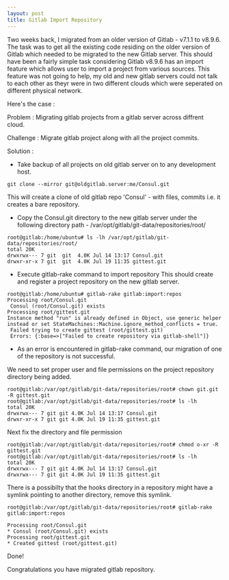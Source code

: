 ```yaml
---
layout: post
title: Gitlab Import Repository
---
```


Two weeks back, I migrated from an older version of Gitlab - v7.1.1 to v8.9.6. The task was to get all the existing code residing on the older version of Gitlab which needed to be migrated to the new Gitlab server. This should have been a fairly simple task considering Gitlab v8.9.6 has an import feature which allows user to import a project from various sources. This feature was not going to help, my old and new gitlab servers could not talk to each other as theyr were in two different clouds which were seperated on different physical network. 

Here's the case : 

Problem : Migrating gitlab projects from a gitlab server across diffrent cloud.

Challenge : Migrate gitlab project along with all the project commits.   
  
Solution : 

* Take backup of all projects on old gitlab server on to any development host.
```
git clone --mirror git@oldgitlab.server:me/Consul.git
```
This will create a clone of old gitlab repo 'Consul' - with files, commits i.e. it creates a bare repository.

* Copy the Consul.git directory to the new gitlab server under the following directory path - /var/opt/gitlab/git-data/repositories/root/
```
root@gitlab:/home/ubuntu# ls -lh /var/opt/gitlab/git-data/repositories/root/
total 20K
drwxrwx--- 7 git  git  4.0K Jul 14 13:17 Consul.git
drwxr-xr-x 7 git  git  4.0K Jul 19 11:35 gittest.git
```
* Execute gitlab-rake command to import repository
This should create and register a project repository on the new gitlab server. 
```
root@gitlab:/home/ubuntu# gitlab-rake gitlab:import:repos
Processing root/Consul.git
 Consul (root/Consul.git) exists
Processing root/gittest.git
Instance method "run" is already defined in Object, use generic helper instead or set StateMachines::Machine.ignore_method_conflicts = true.
 Failed trying to create gittest (root/gittest.git)
 Errors: {:base=>["Failed to create repository via gitlab-shell"]}
```

* As an error is encountered in gitlab-rake command, our migration of one of the repository is not successful. 

We need to set proper user and file permissions on the project repository directory being added. 
``` 
root@gitlab:/var/opt/gitlab/git-data/repositories/root# chown git.git -R gittest.git
root@gitlab:/var/opt/gitlab/git-data/repositories/root# ls -lh
total 20K
drwxrwx--- 7 git git 4.0K Jul 14 13:17 Consul.git
drwxr-xr-x 7 git git 4.0K Jul 19 11:35 gittest.git
```
Next fix the directory and file permission
```
root@gitlab:/var/opt/gitlab/git-data/repositories/root# chmod o-xr -R gittest.git
root@gitlab:/var/opt/gitlab/git-data/repositories/root# ls -lh
total 20K
drwxrwx--- 7 git git 4.0K Jul 14 13:17 Consul.git
drwxrwx--- 7 git git 4.0K Jul 19 11:35 gittest.git
```
There is a possibilty that the hooks directory in a repository might have a symlink pointing to another directory, remove this symlink.
```
root@gitlab:/var/opt/gitlab/git-data/repositories/root# gitlab-rake gitlab:import:repos

Processing root/Consul.git
* Consul (root/Consul.git) exists
Processing root/gittest.git
* Created gittest (root/gittest.git)
```
Done!

Congratulations you have migrated gitlab repository.
